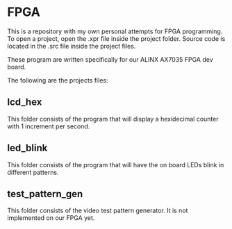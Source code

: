# FPGA

This is a repository with my own personal attempts for FPGA programming.
To open a project, open the .xpr file inside the project folder. Source code is located in the .src file inside the project files.

These program are written specifically for our ALINX AX7035 FPGA dev board.

The following are the projects files:
## lcd_hex
This folder consists of the program that will display a hexidecimal counter with 1 increment per second.

## led_blink
This folder consists of the program that will have the on board LEDs blink in different patterns.

## test_pattern_gen
This folder consists of the video test pattern generator. It is not implemented on our FPGA yet.
